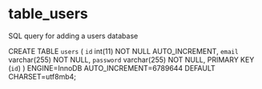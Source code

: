 # table_users
SQL query for adding a users database

CREATE TABLE `users` (
  `id` int(11) NOT NULL AUTO_INCREMENT,
  `email` varchar(255) NOT NULL,
  `password` varchar(255) NOT NULL,
  PRIMARY KEY (`id`)
) ENGINE=InnoDB AUTO_INCREMENT=6789644 DEFAULT CHARSET=utf8mb4;

